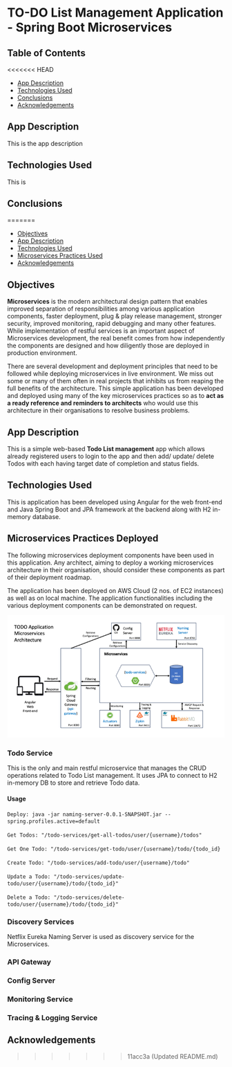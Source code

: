 # TO-DO List Management Application - Spring Boot Microservices

## Table of Contents
<<<<<<< HEAD
* [App Description](#app-description)
* [Technologies Used](#technologies-used)
* [Conclusions](#conclusions)
* [Acknowledgements](#acknowledgements)

## App Description

This is the app description

## Technologies Used

This is

## Conclusions
=======
* [Objectives](#objectives)
* [App Description](#app-description)
* [Technologies Used](#technologies-used)
* [Microservices Practices Used](#microservices-practices-deployed)
* [Acknowledgements](#acknowledgements)

## Objectives

**Microservices** is the modern architectural design pattern that enables improved separation of responsibilities among various application components, faster deployment, plug & play release management, stronger security, improved monitoring, rapid debugging and many other features. While implementation of restful services is an important aspect of Microservices development, the real benefit comes from how independently the components are designed and how diligently those are deployed in production environment.

There are several development and deployment principles that need to be followed while deploying microservices in live environment. We miss out some or many of them often in real projects that inhibits us from reaping the full benefits of the architecture. This simple application has been developed and deployed using many of the key microservices practices so as to **act as a ready reference and reminders to architects** who would use this architecture in their organisations to resolve business problems.

## App Description

This is a simple web-based **Todo List management** app which allows already registered users to login to the app and then add/ update/ delete Todos with each having target date of completion and status fields.

## Technologies Used

This is application has been developed using Angular for the web front-end and Java Spring Boot and JPA framework at the backend along with H2 in-memory database.

## Microservices Practices Deployed

The following microservices deployment components have been used in this application. Any architect, aiming to deploy a working microservices architecture in their organisation, should consider these components as part of their deployment roadmap.

The application has been deployed on AWS Cloud (2 nos. of EC2 instances) as well as on local machine. The application functionalities including the various deployment components can be demonstrated on request.

![Todo App MS Architecture](assets/img/Todo-Architecture.png)

### Todo Service

This is the only and main restful microservice that manages the CRUD operations related to Todo List management. It uses JPA to connect to H2 in-memory DB to store and retrieve Todo data.

#### Usage

    Deploy: java -jar naming-server-0.0.1-SNAPSHOT.jar --spring.profiles.active=default

    Get Todos: "/todo-services/get-all-todos/user/{username}/todos"

    Get One Todo: "/todo-services/get-todo/user/{username}/todo/{todo_id}

    Create Todo: "/todo-services/add-todo/user/{username}/todo"

    Update a Todo: "/todo-services/update-todo/user/{username}/todo/{todo_id}"

    Delete a Todo: "/todo-services/delete-todo/user/{username}/todo/{todo_id}"



### Discovery Services

Netflix Eureka Naming Server is used as discovery service for the Microservices.

### API Gateway

### Config Server

### Monitoring Service

### Tracing & Logging Service

## Acknowledgements
>>>>>>> 11acc3a (Updated README.md)

